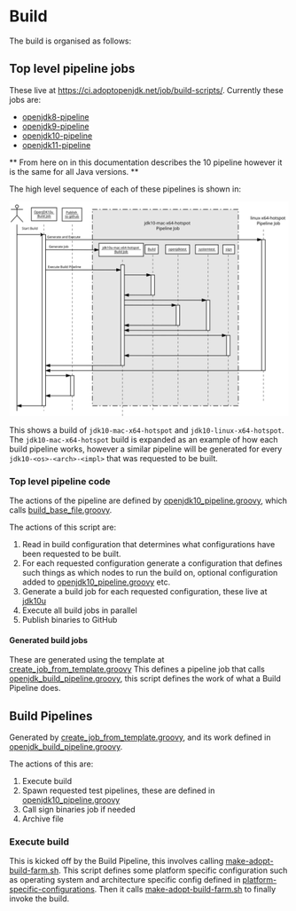 # Build

The build is organised as follows:

## Top level pipeline jobs

These live at https://ci.adoptopenjdk.net/job/build-scripts/. Currently these jobs are:

* [openjdk8-pipeline](https://ci.adoptopenjdk.net/job/build-scripts/job/openjdk8-pipeline/)
* [openjdk9-pipeline](https://ci.adoptopenjdk.net/job/build-scripts/job/openjdk9-pipeline/)
* [openjdk10-pipeline](https://ci.adoptopenjdk.net/job/build-scripts/job/openjdk10-pipeline/)
* [openjdk11-pipeline](https://ci.adoptopenjdk.net/job/build-scripts/job/openjdk11-pipeline/)

** From here on in this documentation describes the 10 pipeline however it is the same for all Java versions. **

The high level sequence of each of these pipelines is shown in:

![build sequence](images/sequence.svg "Build Sequence")

This shows a build of `jdk10-mac-x64-hotspot` and `jdk10-linux-x64-hotspot`. The `jdk10-mac-x64-hotspot` build is expanded as
an example of how each build pipeline works, however a similar pipeline will be generated for every `jdk10-<os>-<arch>-<impl>`
that was requested to be built.

### Top level pipeline code

The actions of the pipeline are defined by [openjdk10_pipeline.groovy](/pipelines/build/openjdk10_pipeline.groovy), which 
calls [build_base_file.groovy](/pipelines/build/common/build_base_file.groovy).

The actions of this script are:

1. Read in build configuration that determines what configurations have been requested to be built.
1. For each requested configuration generate a configuration that defines such things as which nodes to run the build on, optional configuration added to [openjdk10_pipeline.groovy](/pipelines/build/openjdk10_pipeline.groovy) etc.
1. Generate a build job for each requested configuration, these live at [jdk10u](https://ci.adoptopenjdk.net/job/build-scripts/job/jobs/job/jdk10u/) 
1. Execute all build jobs in parallel
1. Publish binaries to GitHub

#### Generated build jobs

These are generated using the template at [create_job_from_template.groovy](/pipelines/build/common/create_job_from_template.groovy)
This defines a pipeline job that calls [openjdk_build_pipeline.groovy](/pipelines/build/common/openjdk_build_pipeline.groovy), this script defines the work of what a Build Pipeline does. 

## Build Pipelines

Generated by [create_job_from_template.groovy](/pipelines/build/common/create_job_from_template.groovy), and its work defined in [openjdk_build_pipeline.groovy](/pipelines/build/common/openjdk_build_pipeline.groovy).

The actions of this are:

1. Execute build
1. Spawn requested test pipelines, these are defined in [openjdk10_pipeline.groovy](/pipelines/build/openjdk10_pipeline.groovy)
1. Call sign binaries job if needed
1. Archive file

### Execute build

This is kicked off by the Build Pipeline, this involves calling [make-adopt-build-farm.sh](/build-farm/make-adopt-build-farm.sh).
This script defines some platform specific configuration such as operating system and architecture specific config defined in [platform-specific-configurations](/build-farm/platform-specific-configurations).
Then it calls [make-adopt-build-farm.sh](/build-farm/make-adopt-build-farm.sh) to finally invoke the build.

